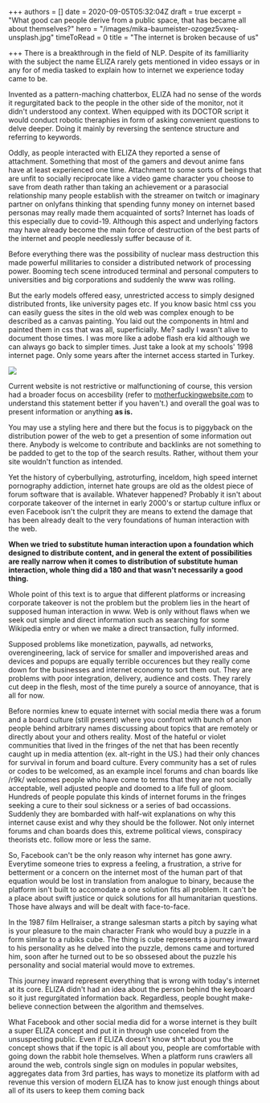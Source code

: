 +++
authors = []
date = 2020-09-05T05:32:04Z
draft = true
excerpt = "What good can people derive from a public space, that has became all about themselves?"
hero = "/images/mika-baumeister-ozogez5vxeq-unsplash.jpg"
timeToRead = 0
title = "The internet is broken because of us"

+++
There is a breakthrough in the field of NLP. Despite of its familliarity with the subject the name ELIZA rarely gets mentioned in video essays or in any for of media tasked to explain how to internet we experience today came to be.

Invented as a pattern-maching chatterbox, ELIZA had no sense of the words it regurgitated back to the people in the other side of the monitor, not it didn't understood any context. When equipped with its DOCTOR script it would conduct robotic theraphies in form of asking convenient questions to delve deeper. Doing it mainly by reversing the sentence structure and referring to keywords.

Oddly, as people interacted with ELIZA they reported a sense of attachment. Something that most of the gamers and devout anime fans have at least experienced one time. Attachment to some sorts of beings that are unfit to socially reciprocate like a video game character you choose to save from death rather than taking an achievement or a parasocial relationship many people establish with the streamer on twitch or imaginary partner on onlyfans thinking that spending funny money on internet based personas may really made them acquainted of sorts? Internet has loads of this especially due to covid-19. Although this aspect and underlying factors may have already become the main force of destruction of the best parts of the internet and people needlessly suffer because of it.

Before everything there was the possibility of nuclear mass destruction this made powerful millitaries to consider a distributed network of processing power. Booming tech scene introduced terminal and personal computers to universities and big corporations and suddenly the www was rolling.

But the early models offered easy, unrestricted access to simply designed distributed fronts, like university pages etc. If you know basic html css you can easily guess the sites in the old web was complex enough to be described as a canvas painting. You laid out the components in html and painted them in css that was all, superficially. Me? sadly I wasn't alive to document those times. I was more like a adobe flash era kid although we can always go back to simpler times. Just take a look at my schools' 1998 internet page. Only some years after the internet access started in Turkey.

![](/images/https-web-archive-org-web-19980127035000-http-www-bilkent-edu.png)

Current website is not restrictive or malfunctioning of course, this version had a broader focus on accesbility (refer to [motherfuckingwebsite.com](motherfuckingwebsite.com "motherfuckingwebsite.com") to understand this statement better if you haven't.) and overall the goal was to present information or anything **as is.**

You may use a styling here and there but the focus is to piggyback on the distribution power of the web to get a presention of some information out there. Anybody is welcome to contribute and backlinks are not something to be padded to get to the top of the search results. Rather, without them your site wouldn't function as intended.

Yet the history of cyberbullying, astroturfing, inceldom, high speed internet pornography addiction, internet hate groups are old as the oldest piece of forum software that is available. Whatever happened? Probably it isn't about corporate takeover of the internet in early 2000's or startup culture influx or even Facebook isn't the culprit they are means to extend the damage that has been already dealt to the very foundations of human interaction with the web.

**When we tried to substitute human interaction upon a foundation which designed to distribute content, and in general the extent of possibilities are really narrow when it comes to distribution of substitute human interaction, whole thing did a 180 and that wasn't necessarily a good thing.**

Whole point of this text is to argue that different platforms or increasing corporate takeover is not the problem but the problem lies in the heart of supposed human interaction in www.  Web is only without flaws when we seek out simple and direct information such as searching for some Wikipedia entry or when we make a direct transaction, fully informed.

Supposed problems like monetization, paywalls, ad networks, overengineering, lack of service for smaller and impoverished areas and devices and popups are equally terrible occurences but they really come down for the businesses and internet economy to sort them out. They are problems with poor integration, delivery, audience and costs. They rarely cut deep in the flesh, most of the time purely a source of annoyance, that is all for now.

Before normies knew to equate internet with social media there was a forum and a board culture (still present) where you confront with bunch of anon people behind arbitrary names discussing about topics that are remotely or directly about your and others reality. Most of the hateful or violet communities that lived in the fringes of the net that has been recently caught up in media attention (ex. alt-right in the US.) had their only chances for survival in forum and board culture. Every community has a set of rules or codes to be welcomed, as an example incel forums and chan boards like /r9k/ welcomes people who have come to terms that they are not socially acceptable, well adjusted people and doomed to a life full of gloom. Hundreds of people populate this kinds of internet forums in the fringes seeking a cure to their soul sickness or a series of bad occassions. Suddenly they are bombarded with half-wit explanations on why this internet cause exist and why they should be the follower. Not only internet forums and chan boards does this, extreme political views, conspiracy theorists etc. follow more or less the same.

So, Facebook can't be the only reason why internet has gone awry. Everytime someone tries to express a feeling, a frustration, a strive for betterment or a concern on the internet most of the human part of that equation would be lost in translation from analogue to binary, because the platform isn't built to accomodate a one solution fits all problem. It can't be a place about swift justice or quick solutions for all humanitarian questions. Those have always and will be dealt with face-to-face.

In the 1987 film Hellraiser, a strange salesman starts a pitch by saying what is your pleasure to the main character Frank who would buy a puzzle in a form similar to a rubiks cube. The thing is cube represents a journey inward to his personality as he delved into the puzzle, demons came and tortured him, soon after he turned out to be so obssesed about the puzzle his personality and social material would move to extremes.

This journey inward represent everything that is wrong with today's internet at its core. ELIZA didn't had an idea about the person behind the keyboard so it just regurgitated information back. Regardless, people bought make-believe connection between the algorithm and themselves.

What Facebook and other social media did for a worse internet is they built a super ELIZA concept and put it in through use conceled from the unsuspecting public. Even if ELIZA doesn't know sh*t about you the concept shows that if the topic is all about you, people are comfortable with going down the rabbit hole themselves. When a platform runs crawlers all around the web, controls single sign on modules in popular websites, aggregates data from 3rd parties, has ways to monetize its platform with ad revenue this version of modern ELIZA has to know just enough things about all of its users to keep them coming back